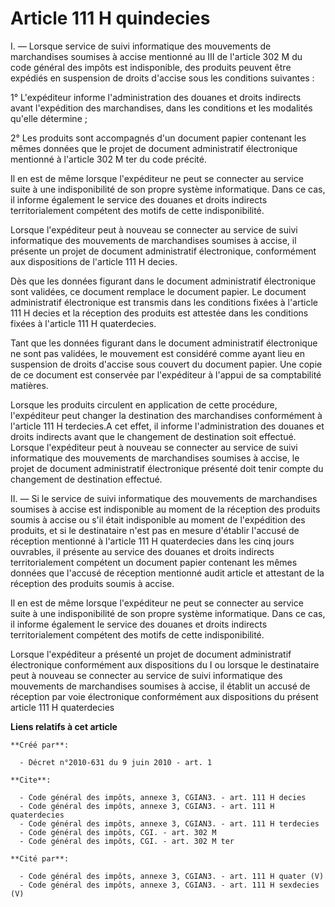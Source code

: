 # Article 111 H quindecies

I. ― Lorsque service de suivi informatique des mouvements de marchandises soumises à accise mentionné au III de l'article 302
M du code général des impôts est indisponible, des produits peuvent être expédiés en suspension de droits d'accise sous les
conditions suivantes : 

1° L'expéditeur informe l'administration des douanes et droits indirects avant l'expédition des marchandises, dans les
conditions et les modalités qu'elle détermine ; 

2° Les produits sont accompagnés d'un document papier contenant les mêmes données que le projet de document administratif
électronique mentionné à l'article 302 M ter du code précité. 

Il en est de même lorsque l'expéditeur ne peut se connecter au service suite à une indisponibilité de son propre système
informatique. Dans ce cas, il informe également le service des douanes et droits indirects territorialement compétent des
motifs de cette indisponibilité. 

Lorsque l'expéditeur peut à nouveau se connecter au service de suivi informatique des mouvements de marchandises soumises à
accise, il présente un projet de document administratif électronique, conformément aux dispositions de l'article 111 H
decies. 

Dès que les données figurant dans le document administratif électronique sont validées, ce document remplace le document
papier. Le document administratif électronique est transmis dans les conditions fixées à l'article 111 H decies et la
réception des produits est attestée dans les conditions fixées à l'article 111 H quaterdecies. 

Tant que les données figurant dans le document administratif électronique ne sont pas validées, le mouvement est considéré
comme ayant lieu en suspension de droits d'accise sous couvert du document papier. Une copie de ce document est conservée par
l'expéditeur à l'appui de sa comptabilité matières. 

Lorsque les produits circulent en application de cette procédure, l'expéditeur peut changer la destination des marchandises
conformément à l'article 111 H terdecies.A cet effet, il informe l'administration des douanes et droits indirects avant que
le changement de destination soit effectué. Lorsque l'expéditeur peut à nouveau se connecter au service de suivi informatique
des mouvements de marchandises soumises à accise, le projet de document administratif électronique présenté doit tenir compte
du changement de destination effectué. 

II. ― Si le service de suivi informatique des mouvements de marchandises soumises à accise est indisponible au moment de la
réception des produits soumis à accise ou s'il était indisponible au moment de l'expédition des produits, et si le
destinataire n'est pas en mesure d'établir l'accusé de réception mentionné à l'article 111 H quaterdecies dans les cinq jours
ouvrables, il présente au service des douanes et droits indirects territorialement compétent un document papier contenant les
mêmes données que l'accusé de réception mentionné audit article et attestant de la réception des produits soumis à accise. 

Il en est de même lorsque l'expéditeur ne peut se connecter au service suite à une indisponibilité de son propre système
informatique. Dans ce cas, il informe également le service des douanes et droits indirects territorialement compétent des
motifs de cette indisponibilité. 

Lorsque l'expéditeur a présenté un projet de document administratif électronique conformément aux dispositions du I ou
lorsque le destinataire peut à nouveau se connecter au service de suivi informatique des mouvements de marchandises soumises
à accise, il établit un accusé de réception par voie électronique conformément aux dispositions du présent article 111 H
quaterdecies

**Liens relatifs à cet article**

	**Créé par**:

	  - Décret n°2010-631 du 9 juin 2010 - art. 1

	**Cite**:

	  - Code général des impôts, annexe 3, CGIAN3. - art. 111 H decies
	  - Code général des impôts, annexe 3, CGIAN3. - art. 111 H quaterdecies
	  - Code général des impôts, annexe 3, CGIAN3. - art. 111 H terdecies
	  - Code général des impôts, CGI. - art. 302 M
	  - Code général des impôts, CGI. - art. 302 M ter

	**Cité par**:

	  - Code général des impôts, annexe 3, CGIAN3. - art. 111 H quater (V)
	  - Code général des impôts, annexe 3, CGIAN3. - art. 111 H sexdecies (V)
